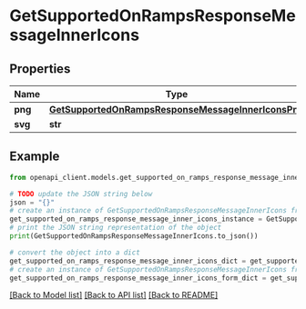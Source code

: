 # GetSupportedOnRampsResponseMessageInnerIcons


## Properties

Name | Type | Description | Notes
------------ | ------------- | ------------- | -------------
**png** | [**GetSupportedOnRampsResponseMessageInnerIconsPng**](GetSupportedOnRampsResponseMessageInnerIconsPng.md) |  | 
**svg** | **str** |  | 

## Example

```python
from openapi_client.models.get_supported_on_ramps_response_message_inner_icons import GetSupportedOnRampsResponseMessageInnerIcons

# TODO update the JSON string below
json = "{}"
# create an instance of GetSupportedOnRampsResponseMessageInnerIcons from a JSON string
get_supported_on_ramps_response_message_inner_icons_instance = GetSupportedOnRampsResponseMessageInnerIcons.from_json(json)
# print the JSON string representation of the object
print(GetSupportedOnRampsResponseMessageInnerIcons.to_json())

# convert the object into a dict
get_supported_on_ramps_response_message_inner_icons_dict = get_supported_on_ramps_response_message_inner_icons_instance.to_dict()
# create an instance of GetSupportedOnRampsResponseMessageInnerIcons from a dict
get_supported_on_ramps_response_message_inner_icons_form_dict = get_supported_on_ramps_response_message_inner_icons.from_dict(get_supported_on_ramps_response_message_inner_icons_dict)
```
[[Back to Model list]](../README.md#documentation-for-models) [[Back to API list]](../README.md#documentation-for-api-endpoints) [[Back to README]](../README.md)


